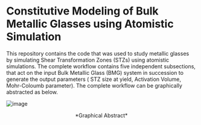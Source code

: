 # Constitutive Modeling of Bulk Metallic Glasses using Atomistic Simulation
This repository contains the code that was used to study metallic glasses by simulating Shear Transformation Zones (STZs) using atomistic simulations. The complete workflow contains five independent subsections, that act on the input Bulk Metallic Glass (BMG) system in succession to generate the output parameters ( STZ size at yield, Activation Volume, Mohr-Coloumb parameter). The complete workflow can be graphically abstracted as below.

![image](https://github.com/ktksrv/Metallic_Glass/assets/69420577/fa739e69-5005-4ba7-bb91-3c186870c25d)
<p align="center">
*Graphical Abstract*
</p>
